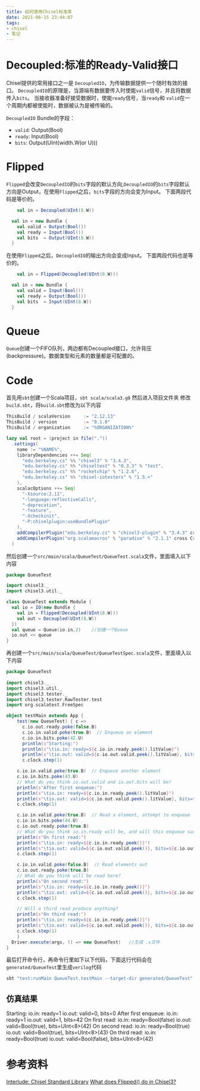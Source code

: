 ```yaml
---
title: 如何使用Chisel标准库
date: 2021-06-15 23:44:07
tags:
- chisel
- 笔记
---
```

# Decoupled:标准的Ready-Valid接口
Chisel提供的常用接口之一是 `DecoupledIO`，为传输数据提供一个随时有效的接口。
`DecoupledIO`的原理是，当源端有数据要传入时使能`valid`信号，并且将数据传入`bits`。
当接收器准备好接受数据时，使能`ready`信号，当`ready`和 `valid`在一个周期内都被使能时，数据被认为是被传输的。

`DecoupledIO` Bundle的字段：
- `valid`: Output(Bool)
- `ready`: Input(Bool)
- `bits`: Output(UInt(width.W(or U)))
# Flipped
`Flipped`会改变`DecoupledIO`的`bits`字段的默认方向,`DecoupledIO`的`bits`字段默认方向是Output，在使用`Flipped`之后，`bits`字段的方向会变为Input。
下面两段代码是等价的。
```scala
    val in = Decoupled(UInt(8.W))
```
```scala
  val in = new Bundle {
    val valid = Output(Bool())
    val ready = Input(Bool())
    val bits  = Output(UInt(8.W))
  }
```
在使用`Flipped`之后，`DecoupledIO`的输出方向会变成Input。
下面两段代码也是等价的。
```scala
    val in = Flipped(Decoupled(UInt(8.W)))
```
```scala
  val in = new Bundle {
    val valid = Input(Bool())
    val ready = Output(Bool())
    val bits  = Input(UInt(8.W))
  }
```
# Queue
`Queue`创建一个FIFO队列，两边都有Decoupled接口，允许背压(backpressure)。数据类型和元素的数量都是可配置的。

# Code
首先用`sbt`创建一个Scala项目，`sbt scala/scala3.g8`
然后进入项目文件夹
修改`build.sbt`，将`build.sbt`修改为以下内容
```sbt
ThisBuild / scalaVersion     := "2.12.13"
ThisBuild / version          := "0.1.0"
ThisBuild / organization     := "%ORGANIZATION%"

lazy val root = (project in file("."))
  .settings(
    name := "%NAME%",
    libraryDependencies ++= Seq(
      "edu.berkeley.cs" %% "chisel3" % "3.4.3",
      "edu.berkeley.cs" %% "chiseltest" % "0.3.3" % "test",
      "edu.berkeley.cs" %% "rocketchip" % "1.2.6",
      "edu.berkeley.cs" %% "chisel-iotesters" % "1.5.+"
    ),
    scalacOptions ++= Seq(
      "-Xsource:2.11",
      "-language:reflectiveCalls",
      "-deprecation",
      "-feature",
      "-Xcheckinit",
      "-P:chiselplugin:useBundlePlugin"
    ),
    addCompilerPlugin("edu.berkeley.cs" % "chisel3-plugin" % "3.4.3" cross CrossVersion.full),
    addCompilerPlugin("org.scalamacros" % "paradise" % "2.1.1" cross CrossVersion.full)
  )
```
然后创建一个`src/main/scala/QueueTest/QueueTest.scala`文件，里面填入以下内容
```scala
package QueueTest

import chisel3._
import chisel3.util._

class QueueTest extends Module {
  val io = IO(new Bundle {
    val in = Flipped(Decoupled(UInt(8.W)))
    val out = Decoupled(UInt(8.W))
  })
  val queue = Queue(io.in,2)    //创建一个Queue
  io.out <> queue
}
```
再创建一个`src/main/scala/QueueTest/QueueTestSpec.scala`文件，里面填入以下内容
```scala
package QueueTest
 
import chisel3._
import chisel3.util._
import chisel3.tester._
import chisel3.tester.RawTester.test
import org.scalatest.FreeSpec

object testMain extends App {
    test(new QueueTest) { c =>
      c.io.out.ready.poke(false.B)
      c.io.in.valid.poke(true.B)  // Enqueue an element
      c.io.in.bits.poke(42.U)
      println(s"Starting:")
      println(s"\tio.in: ready=${c.io.in.ready.peek().litValue}")
      println(s"\tio.out: valid=${c.io.out.valid.peek().litValue}, bits=${c.io.out.bits.peek().litValue}")
      c.clock.step(1)

    c.io.in.valid.poke(true.B)  // Enqueue another element
    c.io.in.bits.poke(43.U)
    // What do you think io.out.valid and io.out.bits will be?
    println(s"After first enqueue:")
    println(s"\tio.in: ready=${c.io.in.ready.peek().litValue}")
    println(s"\tio.out: valid=${c.io.out.valid.peek().litValue}, bits=${c.io.out.bits.peek().litValue}")
    c.clock.step(1)

    c.io.in.valid.poke(true.B)  // Read a element, attempt to enqueue
    c.io.in.bits.poke(44.U)
    c.io.out.ready.poke(true.B)
    // What do you think io.in.ready will be, and will this enqueue succeed, and what will be read?
    println(s"On first read:")
    println(s"\tio.in: ready=${c.io.in.ready.peek()}")
    println(s"\tio.out: valid=${c.io.out.valid.peek()}, bits=${c.io.out.bits.peek()}")
    c.clock.step(1)

    c.io.in.valid.poke(false.B)  // Read elements out
    c.io.out.ready.poke(true.B)
    // What do you think will be read here?
    println(s"On second read:")
    println(s"\tio.in: ready=${c.io.in.ready.peek()}")
    println(s"\tio.out: valid=${c.io.out.valid.peek()}, bits=${c.io.out.bits.peek()}")
    c.clock.step(1)

    // Will a third read produce anything?
    println(s"On third read:")
    println(s"\tio.in: ready=${c.io.in.ready.peek()}")
    println(s"\tio.out: valid=${c.io.out.valid.peek()}, bits=${c.io.out.bits.peek()}")
    c.clock.step(1)
    }
  Driver.execute(args, () => new QueueTest)   //生成 .v文件
}
```
最后打开命令行，再命令行里如下以下代码，下面这行代码会在`generated/QueueTest`里生成`verilog`代码
```bash
sbt "test:runMain QueueTest.testMain --target-dir generated/QueueTest"
```
## 仿真结果
Starting:
        io.in: ready=1
        io.out: valid=0, bits=0
After first enqueue:
        io.in: ready=1
        io.out: valid=1, bits=42
On first read:
        io.in: ready=Bool(false)
        io.out: valid=Bool(true), bits=UInt<8>(42)
On second read:
        io.in: ready=Bool(true)
        io.out: valid=Bool(true), bits=UInt<8>(43)
On third read:
        io.in: ready=Bool(true)
        io.out: valid=Bool(false), bits=UInt<8>(42)
# 参考资料
[Interlude: Chisel Standard Library](https://github.com/freechipsproject/chisel-bootcamp/blob/master/3.2_interlude.ipynb)
[What does Flipped() do in Chisel3?](https://stackoverflow.com/questions/48343073/what-does-flipped-do-in-chisel3)